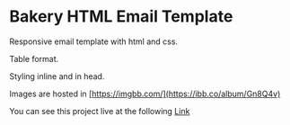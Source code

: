 # Bakery HTML Email Template

Responsive email template with html and css.

Table format.

Styling inline and in head.

Images are hosted in [https://imgbb.com/](https://ibb.co/album/Gn8Q4v)

You can see this project live at the following [Link](https://jphuici.github.io/Bakery-Email-Template/)
